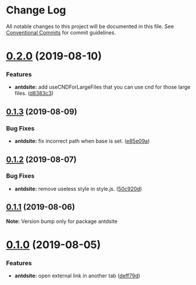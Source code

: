 # Change Log

All notable changes to this project will be documented in this file.
See [Conventional Commits](https://conventionalcommits.org) for commit guidelines.

# [0.2.0](https://github.com/YvesCoding/antdsite/compare/antdsite@0.1.3...antdsite@0.2.0) (2019-08-10)


### Features

* **antdsite:** add useCNDForLargeFiles that you can use cnd for those large files. ([d8383c3](https://github.com/YvesCoding/antdsite/commit/d8383c3))





## [0.1.3](https://github.com/YvesCoding/antdsite/compare/antdsite@0.1.2...antdsite@0.1.3) (2019-08-09)


### Bug Fixes

* **antdsite:** fix incorrect path when base is set. ([e85e09a](https://github.com/YvesCoding/antdsite/commit/e85e09a))






## [0.1.2](https://github.com/YvesCoding/antdsite/compare/antdsite@0.1.1...antdsite@0.1.2) (2019-08-07)


### Bug Fixes

* **antdsite:** remove useless style in style.js. ([50c920d](https://github.com/YvesCoding/antdsite/commit/50c920d))





## [0.1.1](https://github.com/YvesCoding/antdsite/compare/antdsite@0.1.0...antdsite@0.1.1) (2019-08-06)

**Note:** Version bump only for package antdsite





# [0.1.0](https://github.com/YvesCoding/antdsite/compare/antdsite@0.0.13...antdsite@0.1.0) (2019-08-05)


### Features

* **antdsite:** open external link in another tab ([deff79d](https://github.com/YvesCoding/antdsite/commit/deff79d))

